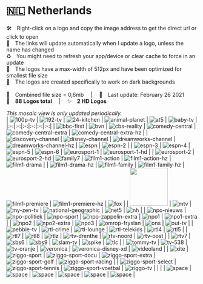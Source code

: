 🇳🇱 Netherlands
===============
🛠 Right-click on a logo and copy the image address to get the direct url or click to open  
🔗 The links will update automatically when I update a logo, unless the name has changed  
♻️ You might need to refresh your app/device or clear cache to force in an update  
📐 The logos have a max-width of 512px and have been optimized for smallest file size  
🖤 The logos are created specifically to work on dark backgrounds  
   
💾 Combined file size = 0,6mb  |  📅 Last update: February 26 2021  
🎨 __88 Logos total__  |  ✨ __2 HD Logos__
   
   
*This mosaic view is only updated periodically.*  
| ![100p-tv] | ![192-tv] | ![24-kitchen] | ![animal-planet] | ![at5] | ![baby-tv] |
|:-:|:-:|:-:|:-:|:-:|:-:|
| ![bbc-first] | ![bvn] | ![cbs-reality] | ![comedy-central] | ![comedy-central-extra] | ![comedy-central-extra-hz] |
| ![discovery-channel] | ![disney-channel] | ![dreamworks-channel] | ![dreamworks-channel-hz] | ![espn] | ![espn-2] |
| ![espn-3] | ![espn-4] | ![espn-5] | ![espn-6] | ![eurosport-1] | ![eurosport-1-hd] |
| ![eurosport-2] | ![eurosport-2-hd] | ![family7] | ![film1-action] | ![film1-action-hz] | ![film1-drama] |
| ![film1-drama-hz] | ![film1-family] | ![film1-family-hz] | ![film1-premiere] | ![film1-premiere-hz] | ![fox] |
| <img src=https://raw.githubusercontent.com/Tapiosinn/tv-logos/master/countries/netherlands/l1-tv-nl.png height="100px"> | ![mtv] | ![my-zen-tv] | ![national-geographic] | ![net5] | ![nh] |
| ![npo-nieuws] | ![npo-politiek] | ![npo-sport] | ![npo-zappelin-extra] | ![npo1] | ![npo1-extra] |
| ![npo2] | ![npo2-extra] | ![npo3] | ![omrop-fryslan] | ![ons] | ![out-tv] |
| ![pebble-tv] | ![rtl-crime] | ![rtl-lounge] | ![rtl-telekids] | ![rtl4] | ![rtl5] |
| ![rtl7] | ![rtl8] | ![rtlz] | ![rtv-drenthe] | ![rtv-noord] | ![rtv-oost] |
| ![rtv7] | ![sbs6] | ![sbs9] | ![slam-tv] | ![spike] | ![tlc] |
| ![tommy-tv] | ![tv-538] | ![tv-oranje] | ![veronica] | ![veronica-disney-xd] | ![videoland] |
| ![xite] | ![ziggo-sport] | ![ziggo-sport-docu] | ![ziggo-sport-extra] | ![ziggo-sport-golf] | ![ziggo-sport-racing] |
| ![ziggo-sport-select] | ![ziggo-sport-tennis] | ![ziggo-sport-voetbal] | ![ziggo-tv] |  |  |
| ![space] | ![space] | ![space] | ![space] | ![space] | ![space] |

[100p-tv]:https://raw.githubusercontent.com/Tapiosinn/tv-logos/master/countries/netherlands/100p-nl-tv-nl.png
[192-tv]:https://raw.githubusercontent.com/Tapiosinn/tv-logos/master/countries/netherlands/192-tv-nl.png
[24-kitchen]:https://raw.githubusercontent.com/Tapiosinn/tv-logos/master/countries/netherlands/24-kitchen-nl.png
[animal-planet]:https://raw.githubusercontent.com/Tapiosinn/tv-logos/master/countries/netherlands/animal-planet-nl.png
[at5]:https://raw.githubusercontent.com/Tapiosinn/tv-logos/master/countries/netherlands/at5-nl.png
[baby-tv]:https://raw.githubusercontent.com/Tapiosinn/tv-logos/master/countries/netherlands/baby-tv-nl.png
[bbc-first]:https://raw.githubusercontent.com/Tapiosinn/tv-logos/master/countries/netherlands/bbc-first-nl.png
[bvn]:https://raw.githubusercontent.com/Tapiosinn/tv-logos/master/countries/netherlands/bvn-nl.png
[cbs-reality]:https://raw.githubusercontent.com/Tapiosinn/tv-logos/master/countries/netherlands/cbs-reality-nl.png
[comedy-central]:https://raw.githubusercontent.com/Tapiosinn/tv-logos/master/countries/netherlands/comedy-central-nl.png
[comedy-central-extra]:https://raw.githubusercontent.com/Tapiosinn/tv-logos/master/countries/netherlands/comedy-central-extra-nl.png
[comedy-central-extra-hz]:https://raw.githubusercontent.com/Tapiosinn/tv-logos/master/countries/netherlands/comedy-central-extra-hz-nl.png
[discovery-channel]:https://raw.githubusercontent.com/Tapiosinn/tv-logos/master/countries/netherlands/discovery-channel-nl.png
[disney-channel]:https://raw.githubusercontent.com/Tapiosinn/tv-logos/master/countries/netherlands/disney-channel-nl.png
[dreamworks-channel]:https://raw.githubusercontent.com/Tapiosinn/tv-logos/master/countries/netherlands/dreamworks-channel-nl.png
[dreamworks-channel-hz]:https://raw.githubusercontent.com/Tapiosinn/tv-logos/master/countries/netherlands/dreamworks-channel-hz-nl.png
[espn]:https://raw.githubusercontent.com/Tapiosinn/tv-logos/master/countries/netherlands/espn-nl.png
[espn-2]:https://raw.githubusercontent.com/Tapiosinn/tv-logos/master/countries/netherlands/espn-2-nl.png
[espn-3]:https://raw.githubusercontent.com/Tapiosinn/tv-logos/master/countries/netherlands/espn-3-nl.png
[espn-4]:https://raw.githubusercontent.com/Tapiosinn/tv-logos/master/countries/netherlands/espn-4-nl.png
[espn-5]:https://raw.githubusercontent.com/Tapiosinn/tv-logos/master/countries/netherlands/espn-5-nl.png
[espn-6]:https://raw.githubusercontent.com/Tapiosinn/tv-logos/master/countries/netherlands/espn-6-nl.png
[eurosport-1]:https://raw.githubusercontent.com/Tapiosinn/tv-logos/master/countries/netherlands/eurosport-1-nl.png
[eurosport-1-hd]:https://raw.githubusercontent.com/Tapiosinn/tv-logos/master/countries/netherlands/eurosport-1-hd-nl.png
[eurosport-2]:https://raw.githubusercontent.com/Tapiosinn/tv-logos/master/countries/netherlands/eurosport-2-nl.png
[eurosport-2-hd]:https://raw.githubusercontent.com/Tapiosinn/tv-logos/master/countries/netherlands/eurosport-2-hd-nl.png
[family7]:https://raw.githubusercontent.com/Tapiosinn/tv-logos/master/countries/netherlands/family7-nl.png
[film1-action]:https://raw.githubusercontent.com/Tapiosinn/tv-logos/master/countries/netherlands/film1-action-nl.png
[film1-action-hz]:https://raw.githubusercontent.com/Tapiosinn/tv-logos/master/countries/netherlands/film1-action-hz-nl.png
[film1-drama]:https://raw.githubusercontent.com/Tapiosinn/tv-logos/master/countries/netherlands/film1-drama-nl.png
[film1-drama-hz]:https://raw.githubusercontent.com/Tapiosinn/tv-logos/master/countries/netherlands/film1-drama-hz-nl.png
[film1-family]:https://raw.githubusercontent.com/Tapiosinn/tv-logos/master/countries/netherlands/film1-family-nl.png
[film1-family-hz]:https://raw.githubusercontent.com/Tapiosinn/tv-logos/master/countries/netherlands/film1-family-hz-nl.png
[film1-premiere]:https://raw.githubusercontent.com/Tapiosinn/tv-logos/master/countries/netherlands/film1-premiere-nl.png
[film1-premiere-hz]:https://raw.githubusercontent.com/Tapiosinn/tv-logos/master/countries/netherlands/film1-premiere-hz-nl.png
[fox]:https://raw.githubusercontent.com/Tapiosinn/tv-logos/master/countries/netherlands/fox-nl.png
[l1-tv]:https://raw.githubusercontent.com/Tapiosinn/tv-logos/master/countries/netherlands/l1-tv-nl.png
[mtv]:https://raw.githubusercontent.com/Tapiosinn/tv-logos/master/countries/netherlands/mtv-nl.png
[my-zen-tv]:https://raw.githubusercontent.com/Tapiosinn/tv-logos/master/countries/netherlands/my-zen-tv-nl.png
[national-geographic]:https://raw.githubusercontent.com/Tapiosinn/tv-logos/master/countries/netherlands/national-geographic-nl.png
[net5]:https://raw.githubusercontent.com/Tapiosinn/tv-logos/master/countries/netherlands/net5-nl.png
[nh]:https://raw.githubusercontent.com/Tapiosinn/tv-logos/master/countries/netherlands/nh-nl.png
[npo-nieuws]:https://raw.githubusercontent.com/Tapiosinn/tv-logos/master/countries/netherlands/npo-nieuws-nl.png
[npo-politiek]:https://raw.githubusercontent.com/Tapiosinn/tv-logos/master/countries/netherlands/npo-politiek-nl.png
[npo-sport]:https://raw.githubusercontent.com/Tapiosinn/tv-logos/master/countries/netherlands/npo-sport-nl.png
[npo-zappelin-extra]:https://raw.githubusercontent.com/Tapiosinn/tv-logos/master/countries/netherlands/npo-zappelin-extra-nl.png
[npo1]:https://raw.githubusercontent.com/Tapiosinn/tv-logos/master/countries/netherlands/npo1-nl.png
[npo1-extra]:https://raw.githubusercontent.com/Tapiosinn/tv-logos/master/countries/netherlands/npo1-extra-nl.png
[npo2]:https://raw.githubusercontent.com/Tapiosinn/tv-logos/master/countries/netherlands/npo2-nl.png
[npo2-extra]:https://raw.githubusercontent.com/Tapiosinn/tv-logos/master/countries/netherlands/npo2-extra-nl.png
[npo3]:https://raw.githubusercontent.com/Tapiosinn/tv-logos/master/countries/netherlands/npo3-nl.png
[omrop-fryslan]:https://raw.githubusercontent.com/Tapiosinn/tv-logos/master/countries/netherlands/omrop-fryslan-nl.png
[ons]:https://raw.githubusercontent.com/Tapiosinn/tv-logos/master/countries/netherlands/ons-nl.png
[out-tv]:https://raw.githubusercontent.com/Tapiosinn/tv-logos/master/countries/netherlands/out-tv-nl.png
[pebble-tv]:https://raw.githubusercontent.com/Tapiosinn/tv-logos/master/countries/netherlands/pebble-tv-nl.png
[rtl-crime]:https://raw.githubusercontent.com/Tapiosinn/tv-logos/master/countries/netherlands/rtl-crime-nl.png
[rtl-lounge]:https://raw.githubusercontent.com/Tapiosinn/tv-logos/master/countries/netherlands/rtl-lounge-nl.png
[rtl-telekids]:https://raw.githubusercontent.com/Tapiosinn/tv-logos/master/countries/netherlands/rtl-telekids-nl.png
[rtl4]:https://raw.githubusercontent.com/Tapiosinn/tv-logos/master/countries/netherlands/rtl4-nl.png
[rtl5]:https://raw.githubusercontent.com/Tapiosinn/tv-logos/master/countries/netherlands/rtl5-nl.png
[rtl7]:https://raw.githubusercontent.com/Tapiosinn/tv-logos/master/countries/netherlands/rtl7-nl.png
[rtl8]:https://raw.githubusercontent.com/Tapiosinn/tv-logos/master/countries/netherlands/rtl8-nl.png
[rtlz]:https://raw.githubusercontent.com/Tapiosinn/tv-logos/master/countries/netherlands/rtlz-nl.png
[rtv-drenthe]:https://raw.githubusercontent.com/Tapiosinn/tv-logos/master/countries/netherlands/rtv-drenthe-nl.png
[rtv-noord]:https://raw.githubusercontent.com/Tapiosinn/tv-logos/master/countries/netherlands/rtv-noord-nl.png
[rtv-oost]:https://raw.githubusercontent.com/Tapiosinn/tv-logos/master/countries/netherlands/rtv-oost-nl.png
[rtv7]:https://raw.githubusercontent.com/Tapiosinn/tv-logos/master/countries/netherlands/rtv7-nl.png
[sbs6]:https://raw.githubusercontent.com/Tapiosinn/tv-logos/master/countries/netherlands/sbs6-nl.png
[sbs9]:https://raw.githubusercontent.com/Tapiosinn/tv-logos/master/countries/netherlands/sbs9-nl.png
[slam-tv]:https://raw.githubusercontent.com/Tapiosinn/tv-logos/master/countries/netherlands/slam-tv-nl.png
[spike]:https://raw.githubusercontent.com/Tapiosinn/tv-logos/master/countries/netherlands/spike-nl.png
[tlc]:https://raw.githubusercontent.com/Tapiosinn/tv-logos/master/countries/netherlands/tlc-nl.png
[tommy-tv]:https://raw.githubusercontent.com/Tapiosinn/tv-logos/master/countries/netherlands/tommy-tv-nl.png
[tv-538]:https://raw.githubusercontent.com/Tapiosinn/tv-logos/master/countries/netherlands/tv-538-nl.png
[tv-oranje]:https://raw.githubusercontent.com/Tapiosinn/tv-logos/master/countries/netherlands/tv-oranje-nl.png
[veronica]:https://raw.githubusercontent.com/Tapiosinn/tv-logos/master/countries/netherlands/veronica-nl.png
[veronica-disney-xd]:https://raw.githubusercontent.com/Tapiosinn/tv-logos/master/countries/netherlands/veronica-disney-xd-nl.png
[videoland]:https://raw.githubusercontent.com/Tapiosinn/tv-logos/master/countries/netherlands/videoland-nl.png
[xite]:https://raw.githubusercontent.com/Tapiosinn/tv-logos/master/countries/netherlands/xite-nl.png
[ziggo-sport]:https://raw.githubusercontent.com/Tapiosinn/tv-logos/master/countries/netherlands/ziggo-sport-nl.png
[ziggo-sport-docu]:https://raw.githubusercontent.com/Tapiosinn/tv-logos/master/countries/netherlands/ziggo-sport-docu-nl.png
[ziggo-sport-extra]:https://raw.githubusercontent.com/Tapiosinn/tv-logos/master/countries/netherlands/ziggo-sport-extra-nl.png
[ziggo-sport-golf]:https://raw.githubusercontent.com/Tapiosinn/tv-logos/master/countries/netherlands/ziggo-sport-golf-nl.png
[ziggo-sport-racing]:https://raw.githubusercontent.com/Tapiosinn/tv-logos/master/countries/netherlands/ziggo-sport-racing-nl.png
[ziggo-sport-select]:https://raw.githubusercontent.com/Tapiosinn/tv-logos/master/countries/netherlands/ziggo-sport-select-nl.png
[ziggo-sport-tennis]:https://raw.githubusercontent.com/Tapiosinn/tv-logos/master/countries/netherlands/ziggo-sport-tennis-nl.png
[ziggo-sport-voetbal]:https://raw.githubusercontent.com/Tapiosinn/tv-logos/master/countries/netherlands/ziggo-sport-voetbal-nl.png
[ziggo-tv]:https://raw.githubusercontent.com/Tapiosinn/tv-logos/master/countries/netherlands/ziggo-tv-nl.png

[space]:https://raw.githubusercontent.com/Tapiosinn/tv-logos/master/misc/%CE%A9/space-1500.png
